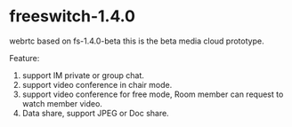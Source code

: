 freeswitch-1.4.0
================

webrtc based on  fs-1.4.0-beta
this is the beta media cloud prototype.

Feature:
1. support IM private or group chat.
2. support video conference in chair mode.
3. support video conference for free mode, Room member can request to watch member video.
4. Data share, support JPEG or Doc share.  
